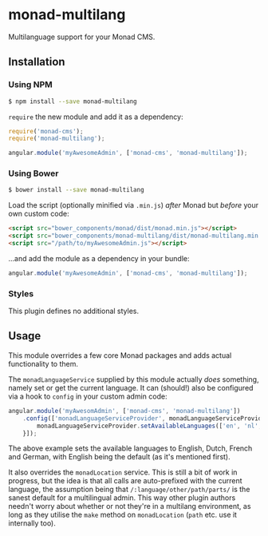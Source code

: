 # monad-multilang
Multilanguage support for your Monad CMS.

## Installation

### Using NPM
```sh
$ npm install --save monad-multilang
```

`require` the new module and add it as a dependency:

```js
require('monad-cms');
require('monad-multilang');

angular.module('myAwesomeAdmin', ['monad-cms', 'monad-multilang']);
```

### Using Bower
```sh
$ bower install --save monad-multilang
```

Load the script (optionally minified via `.min.js`) _after_ Monad but _before_
your own custom code:

```html
<script src="bower_components/monad/dist/monad.min.js"></script>
<script src="bower_components/monad-multilang/dist/monad-multilang.min.js"></script>
<script src="/path/to/myAwesomeAdmin.js"></script>
```

...and add the module as a dependency in your bundle:

```js
angular.module('myAwesomeAdmin', ['monad-cms', 'monad-multilang']);
```

### Styles
This plugin defines no additional styles.

## Usage
This module overrides a few core Monad packages and adds actual functionality to
them.

The `monadLanguageService` supplied by this module actually _does_ something,
namely set or get the current language. It can (should!) also be configured via
a hook to `config` in your custom admin code:

```js
angular.module('myAwesomAdmin', ['monad-cms', 'monad-multilang'])
    .config(['monadLanguageServiceProvider', monadLanguageServiceProvider => {
        monadLanguageServiceProvider.setAvailableLanguages(['en', 'nl', 'fr', 'de']);
    }]);
```

The above example sets the available languages to English, Dutch, French and
German, with English being the default (as it's mentioned first).

It also overrides the `monadLocation` service. This is still a bit of work in
progress, but the idea is that all calls are auto-prefixed with the current
language, the assumption being that `/:language/other/path/parts/` is the sanest
default for a multilingual admin. This way other plugin authors needn't worry
about whether or not they're in a multilang environment, as long as they utilise
the `make` method on `monadLocation` (`path` etc. use it internally too).

